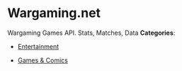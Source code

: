 # Wargaming.net


Wargaming Games API. Stats, Matches, Data
**Categories**:

- [Entertainment](https://github/awesome-apis/awesome-apis#entertainment)

- [Games & Comics](https://github/awesome-apis/awesome-apis#games-and-comics)



